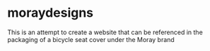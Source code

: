 # moraydesigns
This is an attempt to create a website that can be referenced in the packaging of a bicycle seat cover under the Moray brand
